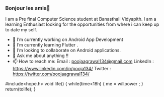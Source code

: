 ### Bonjour les amis👋
 
I am a Pre final Computer Science student at Banasthali Vidyapith. I am a learning Enthusiast looking for the opportunities from where i can keep up to date my self.

- 🔭 I’m currently working on Android App Development
- 🌱 I’m currently learning Flutter .
- 👯 I’m looking to collaborate on Android applications.
- 💬 Ask me about anything !!
- 📫 How to reach me: Email : poojaagrawal134@gmail.com
                       LinkedIn : https://www.linkedin.com/in/pooja134/
                       Twitter : https://twitter.com/poojaagrawal134/
 
#include<hope.h>
 void life()
 {
   while(time<18h)
   {
   me = willpower ;
   }
   return(tolife);
 }
 

